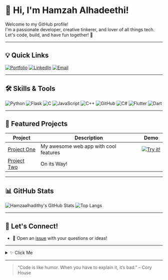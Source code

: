 # 👋 Hi, I'm Hamzah Alhadeethi!

Welcome to my GitHub profile!  
I'm a passionate developer, creative tinkerer, and lover of all things tech.  
Let's code, build, and have fun together! 🚀

---

## 💡 Quick Links

[![Portfolio](https://img.shields.io/badge/Portfolio-Visit-blue?style=for-the-badge)](https://cs50-portfolio-jgya.onrender.com/)
[![LinkedIn](https://img.shields.io/badge/LinkedIn-Connect-blue?logo=linkedin&style=for-the-badge)](www.linkedin.com/in/hamzah-alhadeethi-20354824a)
[![Email](https://img.shields.io/badge/Email-Send-green?logo=gmail&style=for-the-badge)](mailto:hamzaalseade@example.com)

---

## 🛠️ Skills & Tools

![Python](https://img.shields.io/badge/-Python-3776AB?logo=python&logoColor=white&style=flat)
![Flask](https://img.shields.io/badge/-Flask-3776AB?logo=flask&logoColor=white&style=flat)
![C](https://img.shields.io/badge/-C-61DAFB?logo=c&logoColor=black&style=flat)
![JavaScript](https://img.shields.io/badge/-JavaScript-F7DF1E?logo=javascript&logoColor=black&style=flat)
![C++](https://img.shields.io/badge/-C++-61DAFB?logo=c&logoColor=black&style=flat)
![GitHub](https://img.shields.io/badge/-GitHub-181717?logo=github&logoColor=white&style=flat)
![C#](https://img.shields.io/badge/-C#-61DAFB?logo=c&logoColor=black&style=flat)
![Flutter](https://img.shields.io/badge/-Flutter-61DAFB?logo=flutter&logoColor=black&style=flat)
![Dart](https://img.shields.io/badge/-Dart-61DAFB?logo=dart&logoColor=black&style=flat)

---

## 🚀 Featured Projects

| Project | Description | Demo |
|---------|-------------|------|
| [Project One](https://github.com/Hamzaalhadithy/CS50-Portfolio) | My awesome web app with cool features | [![Try it!](https://img.shields.io/badge/-Live%20Demo-success?style=for-the-badge)](https://cs50-portfolio-jgya.onrender.com/) |
| [Project Two](https://github.com) | On its Way!|

---

## 📊 GitHub Stats

![Hamzaalhadithy's GitHub Stats](https://github-readme-stats.vercel.app/api?username=Hamzaalhadithy&show_icons=true&theme=radical)
![Top Langs](https://github-readme-stats.vercel.app/api/top-langs/?username=Hamzaalhadithy&layout=compact&theme=radical)

---

## 🤝 Let's Connect!

- 💬 Open an [issue](https://github.com/Hamzaalhadithy/Hamzaalhadithy/issues) with your questions or ideas!

---

<details>
  <summary>✨ Click Me</summary>
  
  ```
  while True:
      print("Keep coding and stay awesome! 🚀")
  ```
</details>

---

> “Code is like humor. When you have to explain it, it’s bad.” – Cory House
